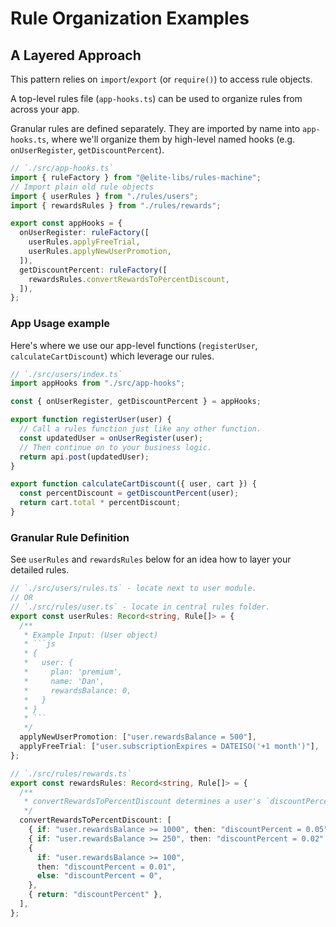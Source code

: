# Rule Organization Examples

## A Layered Approach

This pattern relies on `import`/`export` (or `require()`) to access rule objects.

A top-level rules file (`app-hooks.ts`) can be used to organize rules from across your app.

Granular rules are defined separately. They are imported by name into `app-hooks.ts`, where we'll organize them by high-level named hooks (e.g. `onUserRegister`, `getDiscountPercent`).

```ts
// `./src/app-hooks.ts`
import { ruleFactory } from "@elite-libs/rules-machine";
// Import plain old rule objects
import { userRules } from "./rules/users";
import { rewardsRules } from "./rules/rewards";

export const appHooks = {
  onUserRegister: ruleFactory([
    userRules.applyFreeTrial,
    userRules.applyNewUserPromotion,
  ]),
  getDiscountPercent: ruleFactory([
    rewardsRules.convertRewardsToPercentDiscount,
  ]),
};
```

### App Usage example

Here's where we use our app-level functions (`registerUser`, `calculateCartDiscount`) which leverage our rules.

```ts
// `./src/users/index.ts`
import appHooks from "./src/app-hooks";

const { onUserRegister, getDiscountPercent } = appHooks;

export function registerUser(user) {
  // Call a rules function just like any other function.
  const updatedUser = onUserRegister(user);
  // Then continue on to your business logic.
  return api.post(updatedUser);
}

export function calculateCartDiscount({ user, cart }) {
  const percentDiscount = getDiscountPercent(user);
  return cart.total * percentDiscount;
}
```

### Granular Rule Definition

See `userRules` and `rewardsRules` below for an idea how to layer your detailed rules.

````ts
// `./src/users/rules.ts` - locate next to user module.
// OR
// `./src/rules/user.ts` - locate in central rules folder.
export const userRules: Record<string, Rule[]> = {
  /**
   * Example Input: (User object)
   * ```js
   * {
   *   user: {
   *     plan: 'premium',
   *     name: 'Dan',
   *     rewardsBalance: 0,
   *   }
   * }
   * ```
   */
  applyNewUserPromotion: ["user.rewardsBalance = 500"],
  applyFreeTrial: ["user.subscriptionExpires = DATEISO('+1 month')"],
};

// `./src/rules/rewards.ts`
export const rewardsRules: Record<string, Rule[]> = {
  /**
   * convertRewardsToPercentDiscount determines a user's `discountPercent`.
   */
  convertRewardsToPercentDiscount: [
    { if: "user.rewardsBalance >= 1000", then: "discountPercent = 0.05" },
    { if: "user.rewardsBalance >= 250", then: "discountPercent = 0.02" },
    {
      if: "user.rewardsBalance >= 100",
      then: "discountPercent = 0.01",
      else: "discountPercent = 0",
    },
    { return: "discountPercent" },
  ],
};
````
